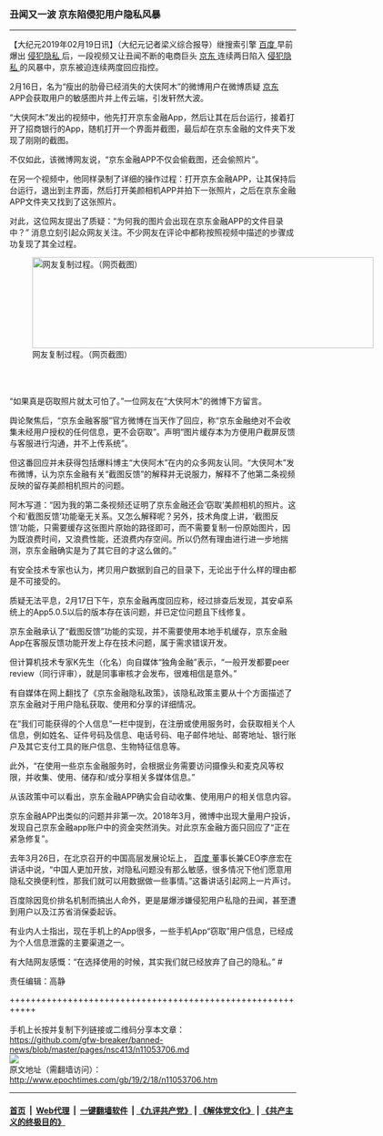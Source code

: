 ### 丑闻又一波 京东陷侵犯用户隐私风暴
------------------------

<p>
 【大纪元2019年02月19日讯】（大纪元记者梁义综合报导）继搜索引擎
 <a href="http://www.epochtimes.com/gb/tag/%E7%99%BE%E5%BA%A6.html">
  百度
 </a>
 早前爆出
 <a href="http://www.epochtimes.com/gb/tag/%E4%BE%B5%E7%8A%AF%E9%9A%90%E7%A7%81.html">
  侵犯隐私
 </a>
 后，一段视频又让丑闻不断的电商巨头
 <a href="http://www.epochtimes.com/gb/tag/%E4%BA%AC%E4%B8%9C.html">
  京东
 </a>
 连续两日陷入
 <a href="http://www.epochtimes.com/gb/tag/%E4%BE%B5%E7%8A%AF%E9%9A%90%E7%A7%81.html">
  侵犯隐私
 </a>
 的风暴中，京东被迫连续两度回应指控。
</p>
<p>
 2月16日，名为“瘦出的肋骨已经消失的大侠阿木”的微博用户在微博质疑
 <a href="http://www.epochtimes.com/gb/tag/%E4%BA%AC%E4%B8%9C.html">
  京东
 </a>
 APP会获取用户的敏感图片并上传云端，引发轩然大波。
 <span class="Apple-converted-space">
 </span>
</p>
<p>
 “大侠阿木”发出的视频中，他先打开京东金融App，然后让其在后台运行，接着打开了招商银行的App，随机打开一个界面并截图，最后却在京东金融的文件夹下发现了刚刚的截图。
</p>
<p>
 不仅如此，该微博网友说，“京东金融APP不仅会偷截图，还会偷照片”。
</p>
<p>
 在另一个视频中，他同样录制了详细的操作过程：打开京东金融APP，让其保持后台运行，退出到主界面，然后打开美颜相机APP并拍下一张照片，之后在京东金融APP文件夹又找到了这张照片。
</p>
<p>
 对此，这位网友提出了质疑：“为何我的图片会出现在京东金融APP的文件目录中？” 消息立刻引起众网友关注。不少网友在评论中都称按照视频中描述的步骤成功复现了其全过程。
</p>
<figure class="wp-caption alignnone" id="attachment_11053715" style="width: 600px">
 <a href="http://i.epochtimes.com/assets/uploads/2019/02/5c67e01106951.png">
  <img alt="网友复制过程。（网页截图）" class="size-large wp-image-11053715" height="160" src="http://i.epochtimes.com/assets/uploads/2019/02/5c67e01106951-600x160.png" width="600"/>
 </a>
 <br/><figcaption class="wp-caption-text">
  网友复制过程。（网页截图）
 </figcaption><br/>
</figure><br/>
<p>
 “如果真是窃取照片就太可怕了。”一位网友在“大侠阿木”的微博下方留言。
</p>
<p>
 舆论聚焦后，“京东金融客服”官方微博在当天作了回应，称“京东金融绝对不会收集未经用户授权的任何信息，更不会窃取”。声明“图片缓存本为方便用户截屏反馈与客服进行沟通，并不上传系统”。
</p>
<p>
 但这番回应并未获得包括爆料博主“大侠阿木”在内的众多网友认同。“大侠阿木”发布微博，认为京东金融有关“截图反馈”的解释并无说服力，解释不了他第二条视频反映的留存美颜相机照片的问题。
</p>
<p>
 阿木写道：“因为我的第二条视频还证明了京东金融还会‘窃取’美颜相机的照片。这个和‘截图反馈’功能毫无关系。又怎么解释呢？另外，技术角度上讲，‘截图反馈’功能，只需要缓存这张图片原始的路径即可，而不需要复制一份原始图片，因为既浪费时间，又浪费性能，还浪费内存空间。所以仍然有理由进行进一步地揣测，京东金融确实是为了其它目的才这么做的。”
</p>
<p>
 有安全技术专家也认为，拷贝用户数据到自己的目录下，无论出于什么样的理由都是不可接受的。
</p>
<p>
 质疑无法平息，2月17日下午，京东金融再度回应称，经过排查后发现，其安卓系统上的App5.0.5以后的版本存在该问题，并已定位问题且下线修复。
</p>
<p>
 京东金融承认了“截图反馈”功能的实现，并不需要使用本地手机缓存，京东金融App在客服反馈功能开发上存在技术问题，属于需求错误开发。
</p>
<p>
 但计算机技术专家K先生（化名）向自媒体“独角金融”表示，“一般开发都要peer review（同行评审），就是同事审核才会发布，很难相信是意外。”
</p>
<p>
 有自媒体在网上翻找了《京东金融隐私政策》，该隐私政策主要从十个方面描述了京东金融对于用户隐私获取、使用和分享的详细情况。
</p>
<p>
 在“我们可能获得的个人信息”一栏中提到，在注册或使用服务时，会获取相关个人信息，例如姓名、证件号码及信息、电话号码、电子邮件地址、邮寄地址、银行账户及其它支付工具的账户信息、生物特征信息等。
</p>
<p>
 此外，“在使用一些京东金融服务时，会根据业务需要访问摄像头和麦克风等权限，并收集、使用、储存和/或分享相关多媒体信息。”
</p>
<p>
 从该政策中可以看出，京东金融APP确实会自动收集、使用用户的相关信息内容。
 <span class="Apple-converted-space">
 </span>
</p>
<p>
 京东金融APP出类似的问题并非第一次。2018年3月，微博中出现大量用户投诉，发现自己京东金融app账户中的资金突然消失。对此京东金融方面只回应了“正在紧急修复”。
</p>
<p>
 去年3月26日，在北京召开的中国高层发展论坛上，
 <a href="http://www.epochtimes.com/gb/tag/%E7%99%BE%E5%BA%A6.html">
  百度
 </a>
 董事长兼CEO李彦宏在讲话中说，“中国人更加开放，对隐私问题没有那么敏感，很多情况下他们愿意用隐私交换便利性，那我们就可以用数据做一些事情。”这番讲话引起网上一片声讨。
</p>
<p>
 百度除因竞价排名机制而搞出人命外，更是屡爆涉嫌侵犯用户私隐的丑闻，甚至遭到用户以及江苏省消保委起诉。
</p>
<p>
 有业内人士指出，现在手机上的App很多，一些手机App“窃取”用户信息，已经成为个人信息泄露的主要渠道之一。
</p>
<p>
 有大陆网友感慨：“在选择使用的时候，其实我们就已经放弃了自己的隐私。”
 <span class="Apple-converted-space">
  #
 </span>
</p>
<p>
 责任编辑：高静
</p>

+++++++++++++++++++++++++++++++++++++++++++++++++++++++++++<br/><br/>
手机上长按并复制下列链接或二维码分享本文章：<br/>
https://github.com/gfw-breaker/banned-news/blob/master/pages/nsc413/n11053706.md <br/>
<a href='https://github.com/gfw-breaker/banned-news/blob/master/pages/nsc413/n11053706.md'><img src='https://github.com/gfw-breaker/banned-news/blob/master/pages/nsc413/n11053706.md.png'/></a> <br/>
原文地址（需翻墙访问）：http://www.epochtimes.com/gb/19/2/18/n11053706.htm


------------------------
#### [首页](https://github.com/gfw-breaker/banned-news/blob/master/README.md) &nbsp;|&nbsp; [Web代理](https://github.com/labour-camp/helloworld) &nbsp;|&nbsp; [一键翻墙软件](https://github.com/gfw-breaker/nogfw/blob/master/README.md) &nbsp;| [《九评共产党》](https://github.com/gfw-breaker/9ping.md/blob/master/README.md#九评之一评共产党是什么) | [《解体党文化》](https://github.com/gfw-breaker/jtdwh.md/blob/master/README.md) | [《共产主义的终极目的》](https://github.com/gfw-breaker/gczydzjmd.md/blob/master/README.md)

